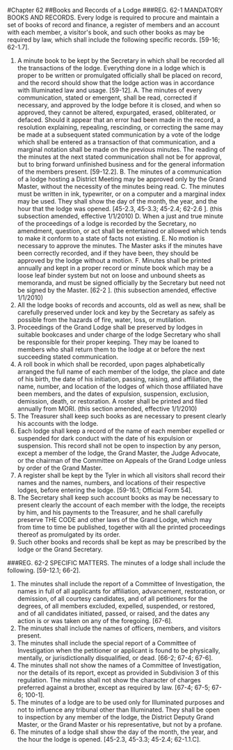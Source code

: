 #Chapter 62
##Books and Records of a Lodge
###REG. 62-1 MANDATORY BOOKS AND RECORDS.
Every lodge is required to procure and maintain a set of books of record and finance, a register of members and an account with each member, a visitor's book, and such other books as may be required by law, which shall include the following specific records. [59-16; 62-1.7].
1. A minute book to be kept by the Secretary in which shall be recorded all the transactions of the lodge. Everything done in a lodge which is proper to be written or promulgated officially shall be placed on record, and the record should show that the lodge action was in accordance with Illuminated law and usage. [59-12].
A. The minutes of every communication, stated or emergent, shall be read, corrected if necessary, and approved by the lodge before it is closed, and when so approved, they cannot be altered, expurgated, erased, obliterated, or defaced. Should it appear that an error had been made in the record, a resolution explaining, repealing, rescinding, or correcting the same may be made at a subsequent stated communication by a vote of the lodge which shall be entered as a transaction of that communication, and a marginal notation shall be made on the previous minutes. The reading of the minutes at the next stated communication shall not be for approval, but to bring forward unfinished business and for the general information of the members present. [59-12.2].
B. The minutes of a communication of a lodge hosting a District Meeting may be approved only by the Grand Master, without the necessity of the minutes being read.
C. The minutes must be written in ink, typewriter, or on a computer and a marginal index may be used. They shall show the day of the month, the year, and the hour that the lodge was opened. [45-2.3, 45-3.3; 45-2.4; 62-2.6
]. (this subsection amended, effective 1/1/2010)
D. When a just and true minute of the proceedings of a lodge is recorded by the Secretary, no amendment, question, or act shall be entertained or allowed which tends to make it conform to a state of facts not existing.
E. No motion is necessary to approve the minutes. The Master asks if the minutes have been correctly recorded, and if they have been, they should be approved by the lodge without a motion.
F. Minutes shall be printed annually and kept in a proper record or minute book which may be a loose leaf binder system but not on loose and unbound sheets as memoranda, and must be signed officially by the Secretary but need not be signed by the Master. [62-2
]. (this subsection amended, effective 1/1/2010)
2. All the lodge books of records and accounts, old as well as new, shall be carefully preserved under lock and key by the Secretary as safely as possible from the hazards of fire, water, loss, or mutilation.
3. Proceedings of the Grand Lodge shall be preserved by lodges in suitable bookcases and under charge of the lodge Secretary who shall be responsible for their proper keeping. They may be loaned to members who shall return them to the lodge at or before the next succeeding stated communication.
4. A roll book in which shall be recorded, upon pages alphabetically arranged the full name of each member of the lodge, the place and date of his birth, the date of his initiation, passing, raising, and affiliation, the name, number, and location of the lodges of which those affiliated have been members, and the dates of expulsion, suspension, exclusion, demission, death, or restoration. A roster shall be printed and filed annually from MORI. (this section amended, effective 1/1/2010)
5. The Treasurer shall keep such books as are necessary to present clearly his accounts with the lodge.
6. Each lodge shall keep a record of the name of each member expelled or suspended for dark conduct with the date of his expulsion or suspension. This record shall not be open to inspection by any person, except a member of the lodge, the Grand Master, the Judge Advocate, or the chairman of the Committee on Appeals of the Grand Lodge unless by order of the Grand Master.
7. A register shall be kept by the Tyler in which all visitors shall record their names and the names, numbers, and locations of their respective lodges, before entering the lodge. [59-16.1; Official Form 54].
8. The Secretary shall keep such account books as may be necessary to present clearly the account of each member with the lodge, the receipts by him, and his payments to the Treasurer, and he shall carefully preserve THE CODE and other laws of the Grand Lodge, which may from time to time be published, together with all the printed proceedings thereof as promulgated by its order.
9. Such other books and records shall be kept as may be prescribed by the lodge or the Grand Secretary.

###REG. 62-2 SPECIFIC MATTERS.
The minutes of a lodge shall include the following. [59-12.1; 66-2].
1. The minutes shall include the report of a Committee of Investigation, the names in full of all applicants for affiliation, advancement, restoration, or demission, of all courtesy candidates, and of all petitioners for the degrees, of all members excluded, expelled, suspended, or restored, and of all candidates initiated, passed, or raised, and the dates any action is or was taken on any of the foregoing. [67-6].
2. The minutes shall include the names of officers, members, and visitors present.
3. The minutes shall include the special report of a Committee of Investigation when the petitioner or applicant is found to be physically, mentally, or jurisdictionally disqualified, or dead. [66-2; 67-4; 67-6].
4. The minutes shall not show the names of a Committee of Investigation, nor the details of its report, except as provided in Subdivision 3 of this regulation. The minutes shall not show the character of charges preferred against a brother, except as required by law. [67-4; 67-5; 67-6; 100-1].
5. The minutes of a lodge are to be used only for Illuminated purposes and not to influence any tribunal other than Illuminated. They shall be open to inspection by any member of the lodge, the District Deputy Grand Master, or the Grand Master or his representative, but not by a profane.
6. The minutes of a lodge shall show the day of the month, the year, and the hour the lodge is opened. [45-2.3, 45-3.3; 45-2.4; 62-1.1.C].